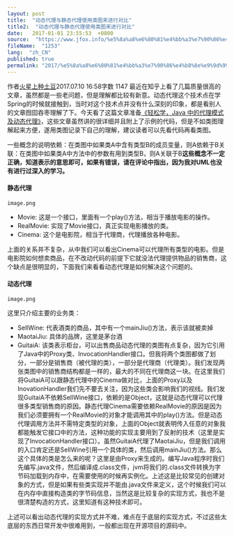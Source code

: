 ```yaml
---
layout: post
title:  "动态代理与静态代理使用类图来进行对比"
title2:  "动态代理与静态代理使用类图来进行对比"
date:   2017-01-01 23:55:53  +0800
source:  "https://www.jfox.info/%e5%8a%a8%e6%80%81%e4%bb%a3%e7%90%86%e4%b8%8e%e9%9d%99%e6%80%81%e4%bb%a3%e7%90%86%e4%bd%bf%e7%94%a8%e7%b1%bb%e5%9b%be%e6%9d%a5%e8%bf%9b%e8%a1%8c%e5%af%b9%e6%af%94.html"
fileName:  "1253"
lang:  "zh_CN"
published: true
permalink: "2017/%e5%8a%a8%e6%80%81%e4%bb%a3%e7%90%86%e4%b8%8e%e9%9d%99%e6%80%81%e4%bb%a3%e7%90%86%e4%bd%bf%e7%94%a8%e7%b1%bb%e5%9b%be%e6%9d%a5%e8%bf%9b%e8%a1%8c%e5%af%b9%e6%af%94.html"
---
```


作者[火星上种土豆](/u/7cfc26b3e90f)2017.07.10 16:58字数 1147
最近在知乎上看了几篇质量很高的文章，虽然都是一些老问题，但是理解都比较有新意。动态代理这个技术点在学Spring的时候就接触到，当时对这个技术点并没有什么深刻的印象，都是看别人的文章囫囵吞枣理解了下。今天看了这篇文章准备[《轻松学，Java 中的代理模式及动态代理》](https://www.jfox.info/go.php?url=http://blog.csdn.net/briblue/article/details/73928350)，这些文章虽然讲的很详细并且附上了示例的代码，但是不如类图理解起来方便，遂用类图记录下自己的理解，建议读者可以先看代码再看类图。

一些概念的说明依赖：在类图中如果类A中含有类型B的成员变量，则A依赖于B关联：在类图中如果类A中方法中的参数有用到类型B，则A关联于B**这些概念不一定正确，知道表示的意思即可，如果有错误，请在评论中指出，因为我对UML也没有进行过深入的学习。**

#### 静态代理
 
  
  
    image.png 
   
  
 
- Movie: 这是一个接口，里面有一个play()方法，相当于播放电影的操作。
- RealMovie: 实现了Movie接口，真正实现电影播放的类。
- Cinema: 这个是电影院，相当于代理商，代理播放各种电影。

上面的关系并不复杂，从中我们可以看出Cinema可以代理所有类型的电影。但是电影院如何想卖商品，在不改动代码的前提下它就没法代理提供物品的销售商，这个缺点是很明显的，下面我们来看看动态代理是如何解决这个问题的。

#### 动态代理
 
  
  
    image.png 
   
  
 
这里只介绍主要的业务类：

- SellWine: 代表酒类的商品，其中有一个mainJiu()方法，表示该就被卖掉
- MaotaiJiu: 具体的品牌，这里是茅台酒
- GuitaiA: 该类表示柜台，可以出售商品动态代理的类图有点复杂，因为它引用了Java中的Proxy类、InvocationHandler接口。但我将两个类图都做了划分，一部分是销售商（被代理的类），一部分是代理商（代理类）。我们发现两张类图中的销售商结构都是一样的，最大的不同在代理商这一块。在这里我们将GuitaiA可以跟静态代理中的Cinema做对比，上面的Proxy以及InovationHandler我们先不要去关注，因为这些类会影响我们的视线。我们发现GuitaiA不依赖SellWine接口，依赖的是Object，这就是动态代理可以代理很多类型销售商的原因。静态代理Cinema需要依赖RealMovie的原因是因为我们必须要拥有一个RealMovie的对象才能调用其中的play()方法。但是动态代理调用方法并不需特定类型的对象，上面的Object就表明传入任意的对象我都能触发它接口中的方法，这种功能的实现主要用到了反射的技术（这里是实现了InvocationHandler接口）。虽然GuitaiA代理了MaotaiJiu，但是我们调用的入口肯定还是SellWine引用一个具体的类，然后调用mainJiu()方法。那么这个具体的类是怎么来的呢？这里是由Proxy来生成的。编写Java程序时我们先编写.java文件，然后编译成.class文件，jvm将我们的.class文件转换为字节码加载到内存中，在需要使用的时候再实例化。上述这是比较常见的创建对象的方式，但是如果有些类实现并不能由.java文件来定义，这个时候我们可以在内存中直接构造类的字节码信息，当然这是比较复杂的实现方式，我也不是很清楚构造的方式，这里知道有这种技术即可。

上述可以看出动态代理的实现方式并不难，难点在于底层的实现方式，不过这些太底层的东西日常开发中很难用到，一般都出现在开源项目的源码中。

